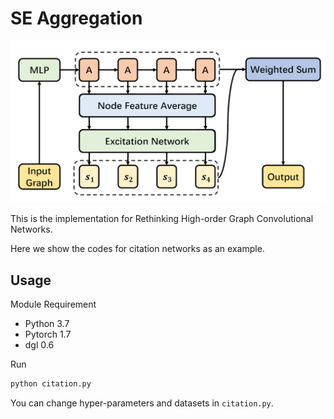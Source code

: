 # SE Aggregation

![](imgs/model.png)

This is the implementation for Rethinking High-order Graph Convolutional Networks.

Here we show the codes for citation networks as an example.

## Usage

Module Requirement

* Python 3.7
* Pytorch 1.7
* dgl 0.6

Run

```bash
python citation.py
```

You can change hyper-parameters and datasets in `citation.py`.
